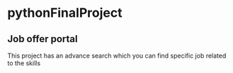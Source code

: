 # pythonFinalProject

## Job offer portal
This project has an advance search which you can find specific job related to the skills
